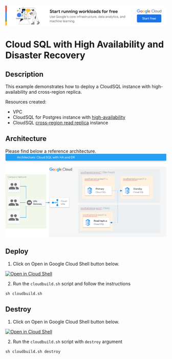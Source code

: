 [![banner](../banner.png)](https://cloud.google.com/?utm_source=github&utm_medium=referral&utm_campaign=GCP&utm_content=packages_repository_banner)


# Cloud SQL with High Availability and Disaster Recovery  

## Description

This example demonstrates how to deploy a CloudSQL instance with high-availability and cross-region replica.

Resources created:
- VPC
- CloudSQL for Postgres instance with [high-availability](https://cloud.google.com/sql/docs/postgres/high-availability)
- CloudSQL [cross-region read replica](https://cloud.google.com/sql/docs/postgres/intro-to-cloud-sql-disaster-recovery) instance

## Architecture
Please find below a reference architecture.
![architecture](architecture.png)


## Deploy

1. Click on Open in Google Cloud Shell button below.
<a href="https://ssh.cloud.google.com/cloudshell/editor?cloudshell_git_repo=https://github.com/GoogleCloudPlatform/click-to-deploy-solutions&cloudshell_workspace=cloudsql-ha-dr" target="_new">
    <img alt="Open in Cloud Shell" src="https://gstatic.com/cloudssh/images/open-btn.svg">
</a>

2. Run the `cloudbuild.sh` script and follow the instructions
```
sh cloudbuild.sh
```


## Destroy

1. Click on Open in Google Cloud Shell button below.
<a href="https://ssh.cloud.google.com/cloudshell/editor?cloudshell_git_repo=https://github.com/GoogleCloudPlatform/click-to-deploy-solutions&cloudshell_workspace=cloudsql-ha-dr" target="_new">
    <img alt="Open in Cloud Shell" src="https://gstatic.com/cloudssh/images/open-btn.svg">
</a>

2. Run the `cloudbuild.sh` script with `destroy` argument
```
sh cloudbuild.sh destroy
```
